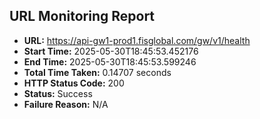## URL Monitoring Report

- **URL:** https://api-gw1-prod1.fisglobal.com/gw/v1/health
- **Start Time:** 2025-05-30T18:45:53.452176
- **End Time:** 2025-05-30T18:45:53.599246
- **Total Time Taken:** 0.14707 seconds
- **HTTP Status Code:** 200
- **Status:** Success
- **Failure Reason:** N/A
